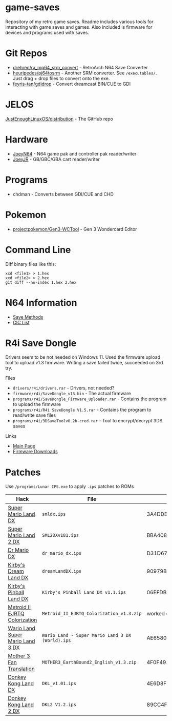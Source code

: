 # game-saves

Repository of my retro game saves. Readme includes various tools for interacting with game saves and games. Also included is firmware for devices and programs used with saves.

# Git Repos

* [drehren/ra_mp64_srm_convert](https://github.com/drehren/ra_mp64_srm_convert) - RetroArch N64 Save Converter
* [heuripedes/pj64tosrm](https://github.com/heuripedes/pj64tosrm) - Another SRM converter. See `/executables/`. Just drag + drop files to convert onto the exe.
* [feyris-tan/gdidrop](https://github.com/feyris-tan/gdidrop) - Convert dreamcast BIN/CUE to GDI

# JELOS

[JustEnoughLinuxOS/distribution](https://github.com/JustEnoughLinuxOS/distribution) - The GitHub repo

# Hardware

* [JoeyN64](https://bennvenn.myshopify.com/products/joeyn64-cart-flasher) - N64 game pak and controller pak reader/writer
* [JoeyJR](https://bennvenn.myshopify.com/products/usb-gb-c-cart-dumper-the-joey-jr) - GB/GBC/GBA cart reader/writer

# Programs

* chdman - Converts between GDI/CUE and CHD

# Pokemon

* [projectpokemon/Gen3-WCTool](https://github.com/projectpokemon/Gen3-WCTool) - Gen 3 Wondercard Editor

# Command Line

Diff binary files like this:
```
xxd <file1> > 1.hex
xxd <file2> > 2.hex
git diff --no-index 1.hex 2.hex
```

# N64 Information

* [Save Methods](http://micro-64.com/database/gamesave.shtml)
* [CIC List](http://micro-64.com/database/gamecic.shtml)

# R4i Save Dongle

Drivers seem to be not needed on Windows 11.
Used the firmware upload tool to upload v1.3 firmware.
Writing a save failed twice, succeeded on 3rd try.

Files
* `drivers/r4i/drivers.rar` - Drivers, not needed?
* `firmware/r4i/SaveDongle_v13.bin` - The actual firmware
* `programs/r4i/SaveDongle_Firmware_Uploader.rar` - Contains the program to upload the firmware
* `programs/r4i/R4i SaveDongle V1.5.rar` - Contains the program to read/write save files
* `programs/r4i/3DSaveToolv0.2b-cred.rar` - Tool to encrypt/decrypt 3DS saves

Links
* [Main Page](http://www.r4i-sdhc.com/SaveDongle.asp)
* [Firmware Downloads](http://www.r4i-sdhc.com/Upgrade.asp)

# Patches

Use `/programs/Lunar IPS.exe` to apply `.ips` patches to ROMs

| Hack                                                                       | File                                             | ROM SHA1                                 |
| -------------------------------------------------------------------------- | ------------------------------------------------ | ---------------------------------------- |
| [Super Mario Land DX](https://www.romhacking.net/hacks/4477/)              | `smldx.ips`                                      | 3A4DDB39B234A67FFB361EE7ABC3D23E0A8B1C89 |
| [Super Mario Land 2 DX](https://www.romhacking.net/hacks/3784/)            | `SML2DXv181.ips`                                 | BBA408539ECBF8D322324956D859BC86E2A9977B |
| [Dr Mario DX](https://www.romhacking.net/hacks/5281/)                      | `dr_mario_dx.ips`                                | D31D67D0682515C7C85DEAA1752B02231150E5BF |
| [Kirby's Dream Land DX](https://www.romhacking.net/hacks/5635/)            | `dreamLandDX.ips`                                | 90979BAA1D0E24B41B5C304C5DDAF77450692D5A |
| [Kirby's Pinball Land DX](https://www.romhacking.net/hacks/6079/)          | `Kirby's Pinball Land DX v1.1.ips`               | 06EFDB138FF56CD9522DECE44ADADD3FAE169C76 |
| [Metroid II EJRTQ Colorization](https://www.romhacking.net/hacks/4388/)    | `Metroid_II_EJRTQ_Colorization_v1.3.zip`         | worked on my ROM                         |
| [Wario Land Super Mario Land 3 DX](https://www.romhacking.net/hacks/6683/) | `Wario Land - Super Mario Land 3 DX (World).ips` | AE65800302438E37A99E623A71D1C954D73C843E |
| [Mother 3 Fan Translation](https://www.romhacking.net/translations/1333/)  | `MOTHER3_EarthBound2_English_v1.3.zip`           | 4F0F493E12C2A8C61B2D809AF03F7ABF87A85776 |
| [Donkey Kong Land DX](https://www.romhacking.net/hacks/6076/)              | `DKL_v1.01.ips`                                  | 4E6D8F085CA197479D59912C1D58E4F3B40C28AC |
| [Donkey Kong Land 2 DX](https://www.romhacking.net/hacks/6866/)            | `DKL2 V1.2.ips`                                  | 89CC4F01653A6105EE5C00E10FC65AA1437FD320 |

